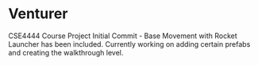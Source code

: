 # Venturer
CSE4444 Course Project
Initial Commit - Base Movement with Rocket Launcher has been included. Currently working on adding certain prefabs and creating the walkthrough level.


